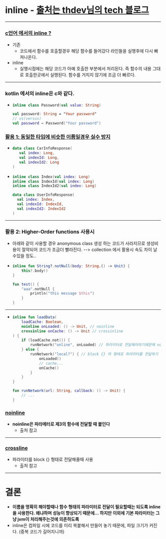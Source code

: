 # inline - [출처는 thdev님의 tech 블로그](https://thdev.tech/kotlin/2020/09/29/kotlin_effective_04/)
---
### [c언어 에서의 inline ?](https://github.com/sdk0213/Developer-Track/blob/master/프로그래머%20기초/C언어%20기초/inline.md)
* 기존
  * 코드에서 함수를 호출할경우 해당 함수를 들어갔다 라인들을 실행후에 다시 빠져나온다.
* inline
  * 실행시점에는 해당 코드가 아예 호출한 부분에서 처리된다. 즉 함수의 내용 그대로 호출한곳에서 실행된다. 함수를 거치지 않기에 조금 더 빠르다.
---
### kotlin 에서의 inline은 c와 같다.
* ```kotlin
  inline class Password(val value: String)

  val password: String = "Your password"
  // vs(versus)
  val password = Password("Your password")
  
### [활용 1: 동일한 타입에 비슷한 이름일경우 실수 방지](https://thdev.tech/kotlin/2020/09/29/kotlin_effective_04/)
* ```kotlin
  data class CarInfoResponse(
     val index: Long,
     val indexId: Long,
     val indexId2: Long
  )
* ```kotlin
  inline class Index(val index: Long)
  inline class IndexId(val index: Long)
  inline class IndexId2(val index: Long)

  data class UserInfoResponse(
    val index: Index,
    val indexId: IndexId,
    val indexId2: IndexId2
  )
---
### 활용 2: Higher-Order functions 사용시
* 아래와 같이 사용할 경우 anonymous class 생성 하는 코드가 사라지므로 생성비용이 절약되어 코드가 조금더 빨라진다. --> collection 에서 활용시 속도 차이 날수있을 정도..
* ```kotlin
  inline fun String?.notNull(body: String.() -> Unit) {
      this?.body()
  }

  fun test() {
      "aaa".notNull {
          println("this message $this")
      }
  }
---
* ```kotlin
  inline fun loadData(
      loadCache: Boolean,
      noinline onLoaded: () -> Unit, // noinline
      crossinline onCache: () -> Unit // crossinline
  ) {
      if (loadCache.not()) {
          runNetwork("online", onLoaded) // 파라미터로 전달해야하기때문에 noinline 명시
      } else {
          runNetwork("local?") { // block {} 의 형태로 파라미터를 전달하기 때문에 crossline 명시
              onLoaded()
              // cache...
              onCache()
          }
      }
  }

  fun runNetwork(url: String, callback: () -> Unit) {
      // ...
  }
### [noinline](https://thdev.tech/kotlin/2020/09/29/kotlin_effective_04/)
* **noinline은 파라메터로 제3의 함수에 전달할 때 붙인다**
  * 출처 참고
---
### [crossline](https://thdev.tech/kotlin/2020/09/29/kotlin_effective_04/)
* 파라미터를 block {} 형태로 전달해줄때 사용 
  * 출처 참고
---
# 결론
* **이름을 명확히 해야할때나 함수 형태의 파라미터로 전달이 필요할때는 되도록 inline을 사용한다. 왜냐하며 성능이 향상되기 때문에... 하지만 이외에 기본 파라미터는 그냥 jvm이 처리해주는것에 의존하도록**
* inline은 컴파일 시에 코드를 미리 복붙해서 만들어 놓기 때문에, 파일 크기가 커진다. (중복 코드가 길어지니까) 
